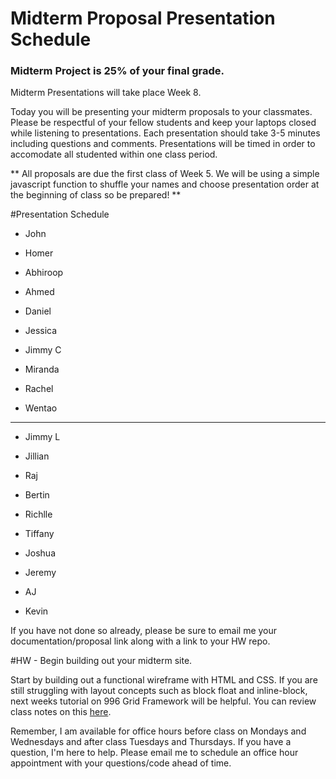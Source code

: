 # Midterm Proposal Presentation Schedule

### Midterm Project is 25% of your final grade.

Midterm Presentations will take place Week 8.

Today you will be presenting your midterm proposals to your classmates. Please be respectful of your fellow students and keep your laptops closed while listening to presentations. Each presentation should take 3-5 minutes including questions and comments. Presentations will be timed in order to accomodate all studented within one class period.

** All proposals are due the first class of Week 5. We will be using a simple javascript function to shuffle your names and choose presentation order at the beginning of class so be prepared! **

#Presentation Schedule

- John
- Homer
- Abhiroop
- Ahmed
- Daniel

- Jessica
- Jimmy C
- Miranda
- Rachel
- Wentao
__________

- Jimmy L
- Jillian
- Raj
- Bertin
- Richlle

- Tiffany
- Joshua
- Jeremy
- AJ
- Kevin

If you have not done so already, please be sure to email me your documentation/proposal link along with a link to your HW repo.


#HW - Begin building out your midterm site.

Start by building out a functional wireframe with HTML and CSS. If you are still struggling with layout concepts such as block float and inline-block, next weeks tutorial on 996 Grid Framework will be helpful. You can review class notes on this [here](../Week_6/996_Grid).

Remember, I am available for office hours before class on Mondays and Wednesdays and after class Tuesdays and Thursdays. If you have a question, I'm here to help. Please email me to schedule an office hour appointment with your questions/code ahead of time.
